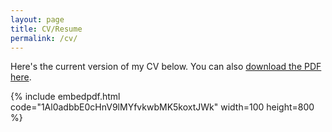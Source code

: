 ```yaml
---
layout: page
title: CV/Resume
permalink: /cv/
---
```


Here's the current version of my CV below. You can also [download the PDF here](https://drive.google.com/file/d/1Al0adbbE0cHnV9lMYfvkwbMK5koxtJWk).

{% include embedpdf.html code="1Al0adbbE0cHnV9lMYfvkwbMK5koxtJWk" width=100 height=800 %}

